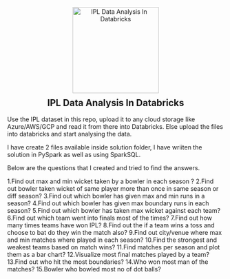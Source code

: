 <div style="text-align: center;">
  <div style="display: flex; justify-content: center;">
    <img src="https://encrypted-tbn0.gstatic.com/images?q=tbn:ANd9GcRQHBG_JmpOhUxcbMLkJlZcrmEWNDLjJb1ufK7peaaJPPmDBiYBeAhIplBT-X3efpIAN5g&usqp=CAU" alt="IPL Data Analysis In Databricks" style="margin-bottom: 10px; width: 200px;">
  </div>
  <h2 style="margin-top: 0;">IPL Data Analysis In Databricks</h2>
</div>


Use the IPL dataset in this repo, upload it to any cloud storage like Azure/AWS/GCP and read it from there into Databricks.
Else upload the files into databricks and start analysing the data.

I have create 2 files available inside solution folder, I have wriiten the solution in PySpark as well as using SparkSQL.

Below are the questions that I created and tried to find the answers.

1.Find out max and min wicket taken by a bowler in each season ?
2.Find out bowler taken wicket of same player more than once in same season or diff season?
3.Find out which bowler has given max and min runs in a season?
4.Find out which bowler has given max boundary runs in each season?
5.Find out which bowler has taken max wicket against each team?
6.Find out which team went into finals most of the times?
7.Find out how many times teams have won IPL?
8.Find out the if a team wins a toss and choose to bat do they win the match also?
9.Find out city/venue where max and min matches where played in each season?
10.Find the strongest and weakest teams based on match wins?
11.Find matches per season and plot them as a bar chart?
12.Visualize most final matches played by a team?
13.Find out who hit the most boundaries?
14.Who won most man of the matches?
15.Bowler who bowled most no of dot balls?

